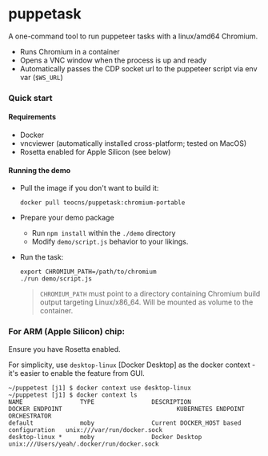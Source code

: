 # puppetask

A one-command tool to run puppeteer tasks with a linux/amd64 Chromium.

- Runs Chromium in a container
- Opens a VNC window when the process is up and ready
- Automatically passes the CDP socket url to the puppeteer script via env var (`$WS_URL`)




### Quick start

#### Requirements

- Docker 
- vncviewer (automatically installed cross-platform; tested on MacOS)
- Rosetta enabled for Apple Silicon (see below)

#### Running the demo

- Pull the image if you don't want to build it:

    ```
    docker pull teocns/puppetask:chromium-portable
    ```
- Prepare your demo package
    - Run `npm install` within the `./demo` directory
    - Modify `demo/script.js` behavior to your likings.

- Run the task:

    ```
    export CHROMIUM_PATH=/path/to/chromium
    ./run demo/script.js
    ```
    > `CHROMIUM_PATH` must point to a directory containing Chromium build output targeting Linux/x86_64. Will be mounted as volume to the container.
### For ARM (Apple Silicon) chip:

Ensure you have Rosetta enabled.

For simplicity, use `desktop-linux` [Docker Desktop] as the docker context - it's easier to enable the feature from GUI.


```
~/puppetest [j1] $ docker context use desktop-linux
~/puppetest [j1] $ docker context ls
NAME                TYPE                DESCRIPTION                               DOCKER ENDPOINT                                KUBERNETES ENDPOINT   ORCHESTRATOR
default             moby                Current DOCKER_HOST based configuration   unix:///var/run/docker.sock                                          
desktop-linux *     moby                Docker Desktop                            unix:///Users/yeah/.docker/run/docker.sock          
```
